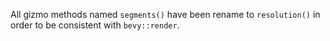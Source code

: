All gizmo methods named `segments()` have been rename to `resolution()` in order to be consistent with `bevy::render`.
